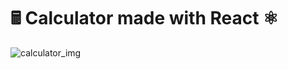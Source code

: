 <html>
  <h1>🖩 Calculator made with React ⚛️</h1>
  <img src="https://i.imgur.com/DlofOXQ.png" alt="calculator_img" />
</html>
